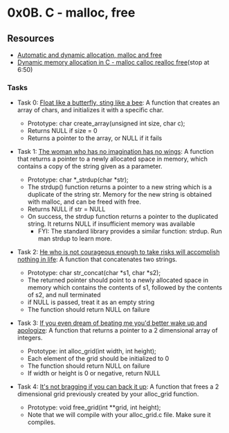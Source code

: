# 0x0B. C - malloc, free

## Resources
+ [Automatic and dynamic allocation, malloc and free](https://intranet.alxswe.com/concepts/62)
+ [Dynamic memory allocation in C - malloc calloc realloc free](https://www.youtube.com/watch?v=xDVC3wKjS64)(stop at 6:50)

### Tasks
+ Task 0: [ Float like a butterfly, sting like a bee](https://github.com/Hiluhree/alx-low_level_programming/blob/master/0x0B-malloc_free/0-create_array.c): A function that creates an array of chars, and initializes it with a specific char.

	+ Prototype: char create_array(unsigned int size, char c);
	+ Returns NULL if size = 0
	+ Returns a pointer to the array, or NULL if it fails
+ Task 1: [The woman who has no imagination has no wings](https://github.com/Hiluhree/alx-low_level_programming/blob/master/0x0B-malloc_free/1-strdup.c): A function that returns a pointer to a newly allocated space in memory, which contains a copy of the string given as a parameter.

	+ Prototype: char *_strdup(char *str);
	+ The strdup() function returns a pointer to a new string which is a duplicate of the string str. Memory for the new string is obtained with malloc, and can be freed with free.
	+ Returns NULL if str = NULL
	+ On success, the strdup function returns a pointer to the duplicated string. It returns NULL if insufficient memory was available
		- FYI: The standard library provides a similar function: strdup. Run man strdup to learn more.
+ Task 2: [He who is not courageous enough to take risks will accomplish nothing in life](https://github.com/Hiluhree/alx-low_level_programming/blob/master/0x0B-malloc_free/2-str_concat.c): A function that concatenates two strings.

	+ Prototype: char str_concat(char *s1, char *s2);
	+ The returned pointer should point to a newly allocated space in memory which contains the contents of s1, followed by the contents of s2, and null terminated
	+ if NULL is passed, treat it as an empty string
	+ The function should return NULL on failure
+ Task 3: [If you even dream of beating me you'd better wake up and apologize](https://github.com/Hiluhree/alx-low_level_programming/blob/master/0x0B-malloc_free/3-alloc_grid.c): A function that returns a pointer to a 2 dimensional array of integers.

	+ Prototype: int alloc_grid(int width, int height);
	+ Each element of the grid should be initialized to 0
	+ The function should return NULL on failure
	+ If width or height is 0 or negative, return NULL
+ Task 4: [ It's not bragging if you can back it up](): A function that frees a 2 dimensional grid previously created by your alloc_grid function.

	+ Prototype: void free_grid(int **grid, int height);
	+ Note that we will compile with your alloc_grid.c file. Make sure it compiles.
